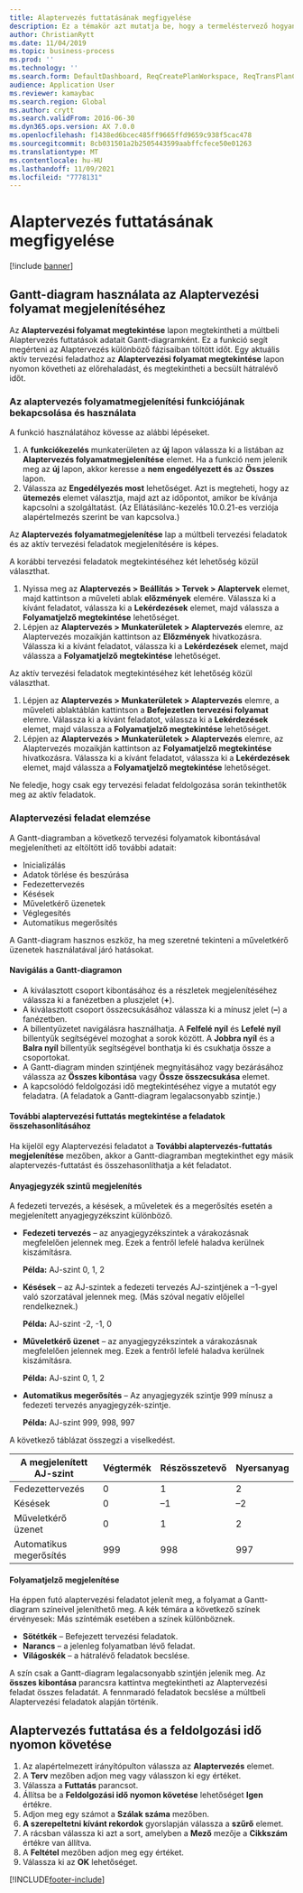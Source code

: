 ```yaml
---
title: Alaptervezés futtatásának megfigyelése
description: Ez a témakör azt mutatja be, hogy a termeléstervező hogyan látja azt, hogy éppen folyamatban van-e az alaptervezés futtatása.
author: ChristianRytt
ms.date: 11/04/2019
ms.topic: business-process
ms.prod: ''
ms.technology: ''
ms.search.form: DefaultDashboard, ReqCreatePlanWorkspace, ReqTransPlanCard, SysQueryForm, InventItemIdLookupSimple, ReqLog, ReqProcessTaskTrace
audience: Application User
ms.reviewer: kamaybac
ms.search.region: Global
ms.author: crytt
ms.search.validFrom: 2016-06-30
ms.dyn365.ops.version: AX 7.0.0
ms.openlocfilehash: f1438ed6bcec485ff9665ffd9659c938f5cac478
ms.sourcegitcommit: 8cb031501a2b2505443599aabffcfece50e01263
ms.translationtype: MT
ms.contentlocale: hu-HU
ms.lasthandoff: 11/09/2021
ms.locfileid: "7778131"
---
```

# <a name="monitor-a-master-planning-run"></a>Alaptervezés futtatásának megfigyelése

[!include [banner](../../includes/banner.md)]

## <a name="use-a-gantt-chart-to-visualize-master-planning-progress"></a>Gantt-diagram használata az Alaptervezési folyamat megjelenítéséhez

Az **Alaptervezési folyamat megtekintése** lapon megtekintheti a múltbeli Alaptervezés futtatások adatait Gantt-diagramként. Ez a funkció segít megérteni az Alaptervezés különböző fázisaiban töltött időt. Egy aktuális aktív tervezési feladathoz az **Alaptervezési folyamat megtekintése** lapon nyomon követheti az előrehaladást, és megtekintheti a becsült hátralévő időt.

### <a name="turn-on-and-use-the-master-plan-progress-visualization-feature"></a>Az alaptervezés folyamatmegjelenítési funkciójának bekapcsolása és használata

A funkció használatához kövesse az alábbi lépéseket.

1. A **funkciókezelés** munkaterületen az **új** lapon válassza ki a listában az **Alaptervezés folyamatmegjelenítése** elemet. Ha a funkció nem jelenik meg az **új** lapon, akkor keresse a **nem engedélyezett és** az **Összes** lapon.
1. Válassza az **Engedélyezés most** lehetőséget. Azt is megteheti, hogy az **ütemezés** elemet választja, majd azt az időpontot, amikor be kívánja kapcsolni a szolgáltatást. (Az Ellátásilánc-kezelés 10.0.21-es verziója alapértelmezés szerint be van kapcsolva.)

Az **Alaptervezés folyamatmegjelenítése** lap a múltbeli tervezési feladatok és az aktív tervezési feladatok megjelenítésére is képes. 

A korábbi tervezési feladatok megtekintéséhez két lehetőség közül választhat. 

1. Nyissa meg az **Alaptervezés \> Beállítás \> Tervek \> Alaptervek** elemet, majd kattintson a műveleti ablak **előzmények** elemére. Válassza ki a kívánt feladatot, válassza ki a **Lekérdezések** elemet, majd válassza a **Folyamatjelző megtekintése** lehetőséget.
1. Lépjen az **Alaptervezés \> Munkaterületek \> Alaptervezés** elemre, az Alaptervezés mozaikján kattintson az **Előzmények** hivatkozásra. Válassza ki a kívánt feladatot, válassza ki a **Lekérdezések** elemet, majd válassza a **Folyamatjelző megtekintése** lehetőséget.

Az aktív tervezési feladatok megtekintéséhez két lehetőség közül választhat. 
1. Lépjen az **Alaptervezés \> Munkaterületek \> Alaptervezés** elemre, a műveleti ablaktáblán kattintson a **Befejezetlen tervezési folyamat** elemre. Válassza ki a kívánt feladatot, válassza ki a **Lekérdezések** elemet, majd válassza a **Folyamatjelző megtekintése** lehetőséget.
1. Lépjen az **Alaptervezés \> Munkaterületek \> Alaptervezés** elemre, az Alaptervezés mozaikján kattintson az **Folyamatjelző megtekintése** hivatkozásra. Válassza ki a kívánt feladatot, válassza ki a **Lekérdezések** elemet, majd válassza a **Folyamatjelző megtekintése** lehetőséget.

Ne feledje, hogy csak egy tervezési feladat feldolgozása során tekinthetők meg az aktív feladatok.

### <a name="analyze-a-master-planning-job"></a>Alaptervezési feladat elemzése

A Gantt-diagramban a következő tervezési folyamatok kibontásával megjelenítheti az eltöltött idő további adatait:

- Inicializálás
- Adatok törlése és beszúrása
- Fedezettervezés
- Késések
- Műveletkérő üzenetek
- Véglegesítés
- Automatikus megerősítés

A Gantt-diagram hasznos eszköz, ha meg szeretné tekinteni a műveletkérő üzenetek használatával járó hatásokat.

#### <a name="navigation-in-the-gantt-chart"></a>Navigálás a Gantt-diagramon

- A kiválasztott csoport kibontásához és a részletek megjelenítéséhez válassza ki a fanézetben a pluszjelet (**+**).
- A kiválasztott csoport összecsukásához válassza ki a mínusz jelet (**–**) a fanézetben.
- A billentyűzetet navigálásra használhatja. A **Felfelé nyíl** és **Lefelé nyíl** billentyűk segítségével mozoghat a sorok között. A **Jobbra nyíl** és a **Balra nyíl** billentyűk segítségével bonthatja ki és csukhatja össze a csoportokat.
- A Gantt-diagram minden szintjének megnyitásához vagy bezárásához válassza az **Összes kibontása** vagy **Össze összecsukása** elemet.
- A kapcsolódó feldolgozási idő megtekintéséhez vigye a mutatót egy feladatra. (A feladatok a Gantt-diagram legalacsonyabb szintje.)

#### <a name="view-an-additional-master-planning-run-to-compare-jobs"></a>További alaptervezési futtatás megtekintése a feladatok összehasonlításához

Ha kijelöl egy Alaptervezési feladatot a **További alaptervezés-futtatás megjelenítése** mezőben, akkor a Gantt-diagramban megtekinthet egy másik alaptervezés-futtatást és összehasonlíthatja a két feladatot.

#### <a name="bom-level-display"></a>Anyagjegyzék szintű megjelenítés

A fedezeti tervezés, a késések, a műveletek és a megerősítés esetén a megjelenített anyagjegyzékszint különböző.

- **Fedezeti tervezés** – az anyagjegyzékszintek a várakozásnak megfelelően jelennek meg. Ezek a fentről lefelé haladva kerülnek kiszámításra.

    **Példa:** AJ-szint 0, 1, 2

- **Késések** – az AJ-szintek a fedezeti tervezés AJ-szintjének a –1-gyel való szorzatával jelennek meg. (Más szóval negatív előjellel rendelkeznek.)

    **Példa:** AJ-szint -2, -1, 0

- **Műveletkérő üzenet** – az anyagjegyzékszintek a várakozásnak megfelelően jelennek meg. Ezek a fentről lefelé haladva kerülnek kiszámításra.

    **Példa:** AJ-szint 0, 1, 2

- **Automatikus megerősítés** – Az anyagjegyzék szintje 999 mínusz a fedezeti tervezés anyagjegyzék-szintje.

    **Példa:** AJ-szint 999, 998, 997

A következő táblázat összegzi a viselkedést.

| A megjelenített AJ-szint | Végtermék | Részösszetevő | Nyersanyag |
|---|---|---|---|
| Fedezettervezés | 0 | 1 | 2 |
| Késések | 0 | –1 | –2 |
| Műveletkérő üzenet | 0 | 1 | 2 |
| Automatikus megerősítés | 999 | 998 | 997 |

#### <a name="visualize-progress"></a>Folyamatjelző megjelenítése

Ha éppen futó alaptervezési feladatot jelenít meg, a folyamat a Gantt-diagram színeivel jeleníthető meg. A kék témára a következő színek érvényesek: Más színtémák esetében a színek különböznek.

- **Sötétkék** – Befejezett tervezési feladatok.
- **Narancs** – a jelenleg folyamatban lévő feladat.
- **Világoskék** – a hátralévő feladatok becslése.

A szín csak a Gantt-diagram legalacsonyabb szintjén jelenik meg. Az **összes kibontása** parancsra kattintva megtekintheti az Alaptervezési feladat összes feladatát. A fennmaradó feladatok becslése a múltbeli Alaptervezési feladatok alapján történik.

## <a name="run-master-planning-and-track-processing-time"></a>Alaptervezés futtatása és a feldolgozási idő nyomon követése

1. Az alapértelmezett irányítópulton válassza az **Alaptervezés** elemet.
1. A **Terv** mezőben adjon meg vagy válasszon ki egy értéket.
1. Válassza a **Futtatás** parancsot.
1. Állítsa be a **Feldolgozási idő nyomon követése** lehetőséget **Igen** értékre.
1. Adjon meg egy számot a **Szálak száma** mezőben.
1. **A szerepeltetni kívánt rekordok** gyorslapján válassza a **szűrő** elemet.
1. A rácsban válassza ki azt a sort, amelyben a **Mező** mezője a **Cikkszám** értékre van állítva.
1. A **Feltétel** mezőben adjon meg egy értéket.
1. Válassza ki az **OK** lehetőséget.


[!INCLUDE[footer-include](../../../includes/footer-banner.md)]